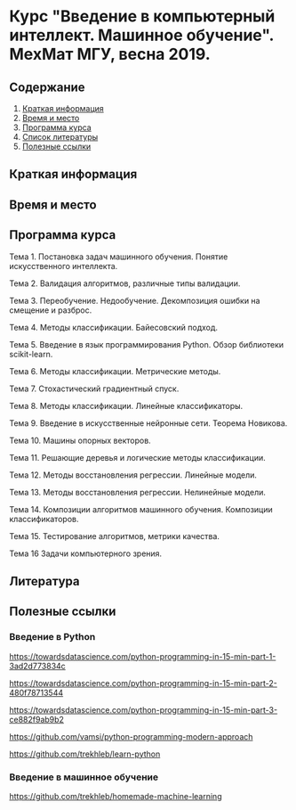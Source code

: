# Курс "Введение в компьютерный интеллект. Машинное обучение". МехМат МГУ, весна 2019.

## Содержание
1. [Краткая информация](#info)
2. [Время и место](#ww)
3. [Программа курса](#program)
4. [Список литературы](#lit)
5. [Полезные ссылки](#links)
## Краткая информация <a name="info" />
## Время и место <a name="ww" />
## Программа курса <a name="program" />
Тема 1.
Постановка задач машинного обучения. Понятие искусственного интеллекта.

Тема 2.
Валидация алгоритмов, различные типы валидации.

Тема 3.
Переобучение. Недообучение. Декомпозиция ошибки на смещение и разброс.

Тема 4.
Методы классификации. Байесовский подход.

Тема 5.
Введение в язык программирования Python. Обзор библиотеки scikit-learn.

Тема 6.
Методы классификации. Метрические методы.

Тема 7.
Стохастический градиентный спуск.

Тема 8.
Методы классификации. Линейные классификаторы.

Тема 9.
Введение в искусственные нейронные сети. Теорема Новикова.

Тема 10.
Машины опорных векторов.

Тема 11.
Решающие деревья и логические методы классификации.

Тема 12.
Методы восстановления регрессии. Линейные модели.

Тема 13.
Методы восстановления регрессии. Нелинейные модели.

Тема 14.
Композиции алгоритмов машинного обучения. Композиции классификаторов.

Тема 15.
Тестирование алгоритмов, метрики качества.

Тема 16
Задачи компьютерного зрения.
## Литература <a name="lit" />
## Полезные ссылки <a name="links" />
### Введение в Python
https://towardsdatascience.com/python-programming-in-15-min-part-1-3ad2d773834c

https://towardsdatascience.com/python-programming-in-15-min-part-2-480f78713544

https://towardsdatascience.com/python-programming-in-15-min-part-3-ce882f9ab9b2

https://github.com/vamsi/python-programming-modern-approach

https://github.com/trekhleb/learn-python
### Введение в машинное обучение
https://github.com/trekhleb/homemade-machine-learning
